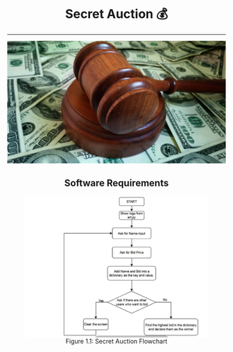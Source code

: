 <h1 style = "text-align: center"> Secret Auction 💰 </h1>

<hr>

<img src = "secret_auction.jpg">


<h2 style = "text-align: center"> Software Requirements</h2>

<figure> 

<img src = "Bid_Project_Flowchart.jpg" style = "display: block">

<figcaption style = "text-align: center">Figure 1.1: Secret Auction Flowchart</figcaption>

</figure>